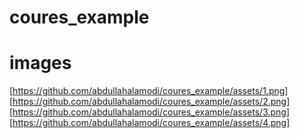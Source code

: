 # coures_example

# images 
[https://github.com/abdullahalamodi/coures_example/assets/1.png]
[https://github.com/abdullahalamodi/coures_example/assets/2.png]
[https://github.com/abdullahalamodi/coures_example/assets/3.png]
[https://github.com/abdullahalamodi/coures_example/assets/4.png]